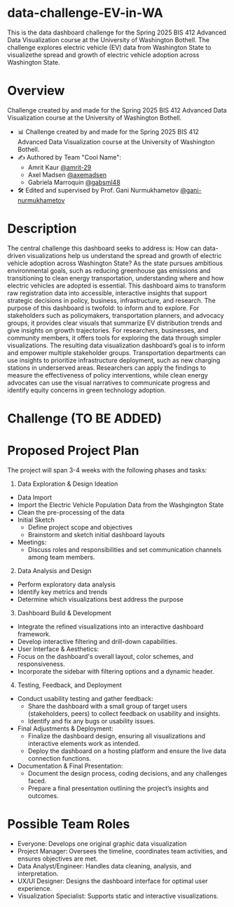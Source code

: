 # data-challenge-EV-in-WA

This is the data dashboard challenge for the Spring 2025 BIS 412 Advanced Data Visualization course at the University of Washington Bothell. The challenge explores electric vehicle (EV) data from Washington State to visualizethe spread and growth of electric vehicle adoption across Washington State.

# Overview

Challenge created by and made for the Spring 2025 BIS 412 Advanced Data Visualization course at the University of Washington Bothell.

- 📊 Challenge created by and made for the Spring 2025 BIS 412 Advanced Data Visualization course at the University of Washington Bothell.
- ✍️ Authored by Team "Cool Name":
    - Amrit Kaur [@amrit-29](https://github.com/amrit-29)
    - Axel Madsen [@axemadsen](https://github.com/axemadsen)
    - Gabriela Marroquin [@gabsml48](https://github.com/gabsml48)
- 🛠️ Edited and supervised by Prof. Gani Nurmukhametov [@gani-nurmukhametov](https://github.com/gani-nurmukhametov)

# Description

The central challenge this dashboard seeks to address is: How can data-driven visualizations help us understand the spread and growth of electric vehicle adoption across Washington State?
As the state pursues ambitious environmental goals, such as reducing greenhouse gas emissions and transitioning to clean energy transportation, understanding where and how electric vehicles are adopted is essential. This dashboard aims to transform raw registration data into accessible, interactive insights that support strategic decisions in policy, business, infrastructure, and research.
The purpose of this dashboard is twofold: to inform and to explore. For stakeholders such as policymakers, transportation planners, and advocacy groups, it provides clear visuals that summarize EV distribution trends and give insights on growth trajectories. For researchers, businesses, and community members, it offers tools for exploring the data through simpler visualizations.
The resulting data visualization dashboard’s goal is to inform and empower multiple stakeholder groups. Transportation departments can use insights to prioritize infrastructure deployment, such as new charging stations in underserved areas. Researchers can apply the findings to measure the effectiveness of policy interventions, while clean energy advocates can use the visual narratives to communicate progress and identify equity concerns in green technology adoption.

# Challenge (TO BE ADDED)


# Proposed Project Plan

The project will span 3-4 weeks with the following phases and tasks:

1. Data Exploration & Design Ideation
-	Data Import
  -	Import the Electric Vehicle Population Data from the Washgington State
  - Clean the pre-processing of the data
- Initial Sketch
  - Define project scope and objectives
  - Brainstorm and sketch initial dashboard layouts
- Meetings:
  -	Discuss roles and responsibilities and set communication channels among team members.
2. Data Analysis and Design
  -	Perform exploratory data analysis
  -	Identify key metrics and trends
  -	Determine which visualizations best address the purpose
3. Dashboard Build & Development
  - Integrate the refined visualizations into an interactive dashboard framework. 
  - Develop interactive filtering and drill-down capabilities.
  - User Interface & Aesthetics:
  - Focus on the dashboard's overall layout, color schemes, and responsiveness.
  - Incorporate the sidebar with filtering options and a dynamic header.     
4. Testing, Feedback, and Deployment
- Conduct usability testing and gather feedback:
    - Share the dashboard with a small group of target users (stakeholders, peers) to collect feedback on usability and insights.
    - Identify and fix any bugs or usability issues.
- Final Adjustments & Deployment:
    - Finalize the dashboard design, ensuring all visualizations and interactive elements work as intended.
    - Deploy the dashboard on a hosting platform and ensure the live data connection functions.
- Documentation & Final Presentation:
    - Document the design process, coding decisions, and any challenges faced.
    - Prepare a final presentation outlining the project’s insights and outcomes.

# Possible Team Roles

-	Everyone: Develops one original graphic data visualization
-	Project Manager: Oversees the timeline, coordinates team activities, and ensures objectives are met.
-	Data Analyst/Engineer: Handles data cleaning, analysis, and interpretation.
-	UX/UI Designer: Designs the dashboard interface for optimal user experience.
-	Visualization Specialist: Supports static and interactive visualizations.
